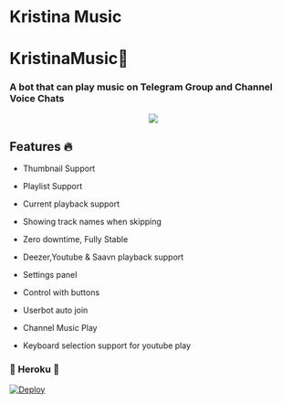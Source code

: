 # Kristina Music 

<h1 align="centre">KristinaMusic💖</h1>



### A bot that can play music on Telegram Group and Channel Voice Chats 

<p align="center">

  <img src="https://telegra.ph/file/cfc6690277c7e5e4f12fc.jpg">

</p>


<h2> Features 🔥 </h2>

- Thumbnail Support

- Playlist Support

- Current playback support

- Showing track names when skipping

- Zero downtime, Fully Stable

- Deezer,Youtube & Saavn playback support

- Settings panel

- Control with buttons

- Userbot auto join

- Channel Music Play

- Keyboard selection support for youtube play 

### 🎵 Heroku 🎵

[![Deploy](https://www.herokucdn.com/deploy/button.svg)](https://heroku.com/deploy?template=https://github.com/Itzdipesh/KristinaMusic)

